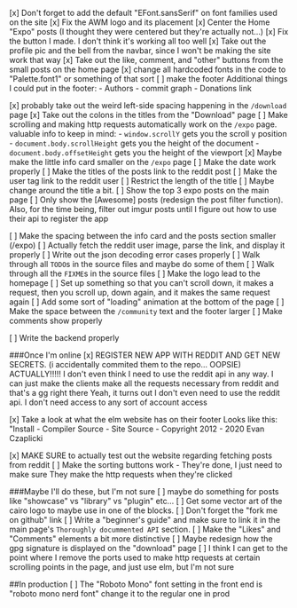 
[x] Don't forget to add the default "EFont.sansSerif" on font families used on the site
[x] Fix the AWM logo and its placement
[x] Center the Home "Expo" posts (I thought they were centered but they're actually not...)
[x] Fix the button I made. I don't think it's working all too well
[x] Take out the profile pic and the bell from the navbar, since I won't be making the site work that way
[x] Take out the like, comment, and "other" buttons from the small posts on the home page
[x] change all hardcoded fonts in the code to "Palette.font1" or something of that sort
[ ] make the footer
        Additional things I could put in the footer:
            - Authors
            - commit graph
            - Donations link

[x] probably take out the weird left-side spacing happening in the `/download` page
[x] Take out the colons in the titles from the "Download" page
[ ] Make scrolling and making http requests automatically work on the `/expo` page.
        valuable info to keep in mind:
            - `window.scrollY` gets you the scroll y position
            - `document.body.scrollHeight` gets you the height of the document
            - `document.body.offsetHeight` gets you the height of the viewport
[x] Maybe make the little info card smaller on the `/expo` page
[ ] Make the date work properly
[ ] Make the titles of the posts link to the reddit post
[ ] Make the user tag link to the reddit user
[ ] Restrict the length of the title
[ ] Maybe change around the title a bit.
[ ] Show the top 3 expo posts on the main page
[ ] Only show the [Awesome] posts (redesign the post filter function). Also,
    for the time being, filter out imgur posts until I figure out how to use
    their api to register the app
    
[ ] Make the spacing between the info card and the posts section smaller (/expo)
[ ] Actually fetch the reddit user image, parse the link, and display
    it properly
[ ] Write out the json decoding error cases properly
[ ] Walk through all `TODO`s in the source files and maybe do some of them
[ ] Walk through all the `FIXME`s in the source files
[ ] Make the logo lead to the homepage
[ ] Set up something so that you can't scroll down, it makes a request, then you
    scroll up, down again, and it makes the same request again
[ ] Add some sort of "loading" animation at the bottom of the page
[ ] Make the space between the `/community` text and the footer larger
[ ] Make comments show properly

[ ] Write the backend properly

###Once I'm online
[x] REGISTER NEW APP WITH REDDIT AND GET NEW SECRETS. (i accidentally commited them to the repo... OOPSIE)
        ACTUALLY!!!!! I don't even think I need to use the reddit api in any
        way. I can just make the clients make all the requests necessary from
        reddit and that's a gg right there
        Yeah, it turns out I don't even need to use the reddit api. I don't 
        need access to any sort of account access

[x] Take a look at what the elm website has on their footer
    Looks like this:
        "Install - Compiler Source - Site Source - Copyright 2012 - 2020 Evan Czaplicki

[x] MAKE SURE to actually test out the website regarding fetching posts from
        reddit
[ ] Make the sorting buttons work - They're done, I just need to make sure
    They make the http requests when they're clicked


###Maybe I'll do these, but I'm not sure
[ ] maybe do something for posts like "showcase" vs "library" vs "plugin" etc...
[ ] Get some vector art of the cairo logo to maybe use in one of the blocks.
[ ] Don't forget the "fork me on github" link
[ ] Write a "beginner's guide" and make sure to link it in the main 
    page's `Thoroughly docummented API` section.
[ ] Make the "Likes" and "Comments" elements a bit more distinctive
[ ] Maybe redesign how the gpg signature is displayed on the "download" page
[ ] I think I can get to the point where I remove the ports used to make
        http requests at certain scrolling points in the page, and just use
        elm, but I'm not sure



##In production
[ ] The "Roboto Mono" font setting in the front end is "roboto mono nerd font" change it to the regular one in prod
